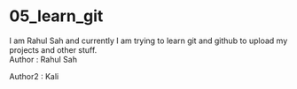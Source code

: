 # 05_learn_git

I am Rahul Sah and currently I am trying to learn git and github to upload my projects and other stuff.
<br>
Author : Rahul Sah

Author2 : Kali
